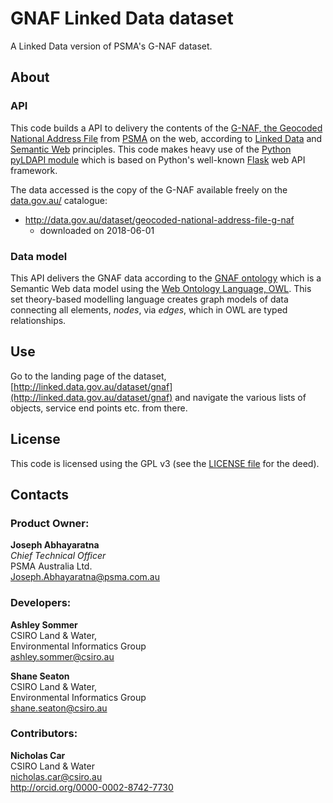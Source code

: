 # GNAF Linked Data dataset
A Linked Data version of PSMA's G-NAF dataset.


## About
### API
This code builds a API to delivery the contents of the [G-NAF, the Geocoded National Address File](https://www.psma.com.au/products/g-naf)
from [PSMA](https://www.psma.com.au/) on the web, according to [Linked Data](https://en.wikipedia.org/wiki/Linked_data)
and [Semantic Web](https://www.w3.org/standards/semanticweb/) principles. This code makes heavy use of the
[Python pyLDAPI module](https://pypi.org/project/pyldapi/) which is based on Python's well-known
[Flask](http://flask.pocoo.org/) web API framework.

The data accessed is the copy of the G-NAF available freely on the [data.gov.au/](http://data.gov.au/) catalogue:

* <http://data.gov.au/dataset/geocoded-national-address-file-g-naf>
    * downloaded on 2018-06-01

### Data model
This API delivers the GNAF data according to the [GNAF ontology](http://linked.data.gov.au/def/gnaf) which is a Semantic
Web data model using the [Web Ontology Language, OWL](https://www.w3.org/OWL/). This set theory-based modelling language
creates graph models of data connecting all elements, *nodes*, via *edges*, which in OWL are typed relationships.


## Use
Go to the landing page of the dataset, [http://linked.data.gov.au/dataset/gnaf](http://linked.data.gov.au/dataset/gnaf) and
navigate the various lists of objects, service end points etc. from there.


## License
This code is licensed using the GPL v3 (see the [LICENSE file](LICENSE) for the deed).


## Contacts
### Product Owner: 
**Joseph Abhayaratna**  
*Chief Technical Officer*  
PSMA Australia Ltd.  
<Joseph.Abhayaratna@psma.com.au>  

### Developers:
**Ashley Sommer**  
CSIRO Land & Water,   
Environmental Informatics Group    
<ashley.sommer@csiro.au>  

**Shane Seaton**  
CSIRO Land & Water,  
Environmental Informatics Group  
<shane.seaton@csiro.au>   

### Contributors:  
**Nicholas Car**  
CSIRO Land & Water  
<nicholas.car@csiro.au>  
<http://orcid.org/0000-0002-8742-7730>  
